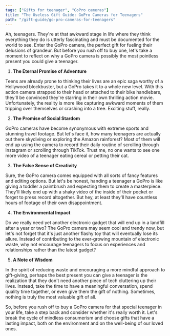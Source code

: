 ```yaml
---
tags: ["Gifts for teenager", "GoPro cameras"]
title: "The Useless Gift Guide: GoPro Cameras for Teenagers"
path: "/gift-guide/go-pro-cameras-for-teenagers"
---
```


Ah, teenagers. They're at that awkward stage in life where they think everything they do is utterly fascinating and must be documented for the world to see. Enter the GoPro camera, the perfect gift for fueling their delusions of grandeur. But before you rush off to buy one, let's take a moment to reflect on why a GoPro camera is possibly the most pointless present you could give a teenager.

1. **The Eternal Promise of Adventure**

Teens are already prone to thinking their lives are an epic saga worthy of a Hollywood blockbuster, but a GoPro takes it to a whole new level. With this action camera strapped to their head or attached to their bike handlebars, they'll be convinced they're starring in their own thrilling action movie. Unfortunately, the reality is more like capturing awkward moments of them tripping over themselves or crashing into a tree. Exciting stuff, really.

2. **The Promise of Social Stardom**

GoPro cameras have become synonymous with extreme sports and stunning travel footage. But let's face it, how many teenagers are actually out there skydiving or exploring the Amazon rainforest? Most of them will end up using the camera to record their daily routine of scrolling through Instagram or scrolling through TikTok. Trust me, no one wants to see one more video of a teenager eating cereal or petting their cat.

3. **The False Sense of Creativity**

Sure, the GoPro camera comes equipped with all sorts of fancy features and editing options. But let's be honest, handing a teenager a GoPro is like giving a toddler a paintbrush and expecting them to create a masterpiece. They'll likely end up with a shaky video of the inside of their pocket or forget to press record altogether. But hey, at least they'll have countless hours of footage of their own disappointment.

4. **The Environmental Impact**

Do we really need yet another electronic gadget that will end up in a landfill after a year or two? The GoPro camera may seem cool and trendy now, but let's not forget that it's just another flashy toy that will eventually lose its allure. Instead of contributing to the ever-growing mountain of electronic waste, why not encourage teenagers to focus on experiences and relationships rather than the latest gadget?

5. **A Note of Wisdom**

In the spirit of reducing waste and encouraging a more mindful approach to gift-giving, perhaps the best present you can give a teenager is the realization that they don't need another piece of tech cluttering up their lives. Instead, take the time to have a meaningful conversation, spend quality time together, or even give them the gift of nothing. Sometimes, nothing is truly the most valuable gift of all.

So, before you rush off to buy a GoPro camera for that special teenager in your life, take a step back and consider whether it's really worth it. Let's break the cycle of mindless consumerism and choose gifts that have a lasting impact, both on the environment and on the well-being of our loved ones.